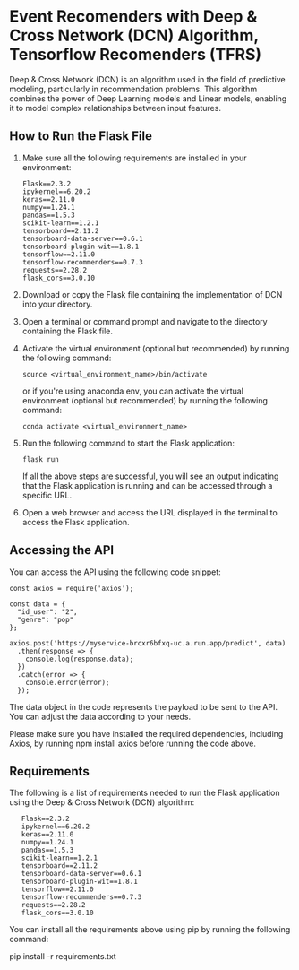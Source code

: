 # Event Recomenders with Deep & Cross Network (DCN) Algorithm, Tensorflow Recomenders (TFRS)


Deep & Cross Network (DCN) is an algorithm used in the field of predictive modeling, particularly in recommendation problems. This algorithm combines the power of Deep Learning models and Linear models, enabling it to model complex relationships between input features.

## How to Run the Flask File

1. Make sure all the following requirements are installed in your environment:

    ```
    Flask==2.3.2
    ipykernel==6.20.2
    keras==2.11.0
    numpy==1.24.1
    pandas==1.5.3
    scikit-learn==1.2.1
    tensorboard==2.11.2
    tensorboard-data-server==0.6.1
    tensorboard-plugin-wit==1.8.1
    tensorflow==2.11.0
    tensorflow-recommenders==0.7.3
    requests==2.28.2
    flask_cors==3.0.10
    ```

2. Download or copy the Flask file containing the implementation of DCN into your directory.

3. Open a terminal or command prompt and navigate to the directory containing the Flask file.

4. Activate the virtual environment (optional but recommended) by running the following command:

    ```
    source <virtual_environment_name>/bin/activate
    ```

    or if you're using anaconda env, you can activate the virtual environment (optional but recommended) by running the following command:

    ```
    conda activate <virtual_environment_name>
    ```

5. Run the following command to start the Flask application:

    ```
    flask run
    ```

   If all the above steps are successful, you will see an output indicating that the Flask application is running and can be accessed through a specific URL.

6. Open a web browser and access the URL displayed in the terminal to access the Flask application.

## Accessing the API

You can access the API using the following code snippet:
```Node Js/Javascript
const axios = require('axios');

const data = {
  "id_user": "2",
  "genre": "pop"
};

axios.post('https://myservice-brcxr6bfxq-uc.a.run.app/predict', data)
  .then(response => {
    console.log(response.data);
  })
  .catch(error => {
    console.error(error);
  });

```
The data object in the code represents the payload to be sent to the API. You can adjust the data according to your needs.

Please make sure you have installed the required dependencies, including Axios, by running npm install axios before running the code above.


## Requirements

The following is a list of requirements needed to run the Flask application using the Deep & Cross Network (DCN) algorithm:

 ```
    Flask==2.3.2
    ipykernel==6.20.2
    keras==2.11.0
    numpy==1.24.1
    pandas==1.5.3
    scikit-learn==1.2.1
    tensorboard==2.11.2
    tensorboard-data-server==0.6.1
    tensorboard-plugin-wit==1.8.1
    tensorflow==2.11.0
    tensorflow-recommenders==0.7.3
    requests==2.28.2
    flask_cors==3.0.10
  ```

You can install all the requirements above using pip by running the following command:

pip install -r requirements.txt



